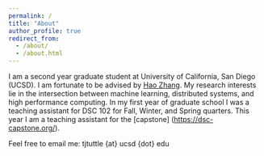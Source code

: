 ```yaml
---
permalink: /
title: "About"
author_profile: true
redirect_from: 
  - /about/
  - /about.html
---
```


I am a second year graduate student at University of California, San Diego (UCSD). I am fortunate to be advised by [Hao Zhang](https://cseweb.ucsd.edu/~haozhang/). My research interests lie in the intersection between machine learning, distributed systems, and high performance computing. 
In my first year of graduate school I was a teaching assistant for DSC 102 for Fall, Winter, and Spring quarters. This year I am a teaching assistant for the [capstone] (https://dsc-capstone.org/). 

Feel free to email me: tjtuttle {at} ucsd {dot} edu

